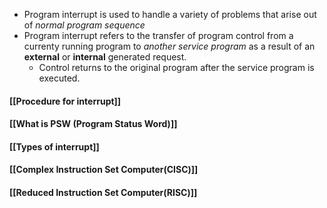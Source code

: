 - Program interrupt is used to handle a variety of problems that arise out of *normal program sequence* 
- Program interrupt  refers to the transfer of program control from a currenty running program to *another service program* as a result of an **external** or **internal** generated request.
	- Control returns to the original program after the service program is executed.
#### [[Procedure for interrupt]]
#### [[What is PSW (Program Status Word)]]
#### [[Types of interrupt]]
#### [[Complex Instruction Set Computer(CISC)]]
#### [[Reduced Instruction Set Computer(RISC)]]